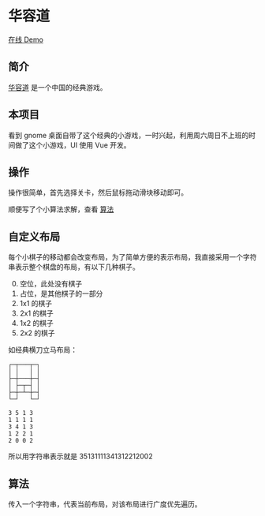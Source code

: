 # 华容道

[在线 Demo](https://conwnet.github.io/huarongdao/)

## 简介

[华容道](https://baike.baidu.com/item/华容道) 是一个中国的经典游戏。

## 本项目

看到 gnome 桌面自带了这个经典的小游戏，一时兴起，利用周六周日不上班的时间做了这个小游戏，UI 使用 Vue 开发。

## 操作

操作很简单，首先选择关卡，然后鼠标拖动滑块移动即可。

顺便写了个小算法求解，查看 [算法](#算法)

## 自定义布局

每个小棋子的移动都会改变布局，为了简单方便的表示布局，我直接采用一个字符串表示整个棋盘的布局，有以下几种棋子。

0. 空位，此处没有棋子
1. 占位，是其他棋子的一部分
2. 1x1 的棋子
3. 2x1 的棋子
4. 1x2 的棋子
5. 2x2 的棋子

如经典横刀立马布局：

~~~
┌─┬───┬─┐
│ │   │ │
├─┼───┼─┤
│ ├─┬─┤ │
├─┼─┴─┼─┤
└─┘   └─┘

3 5 1 3
1 1 1 1
3 4 1 3
1 2 2 1
2 0 0 2
~~~



所以用字符串表示就是 35131111341312212002

## 算法

传入一个字符串，代表当前布局，对该布局进行广度优先遍历。